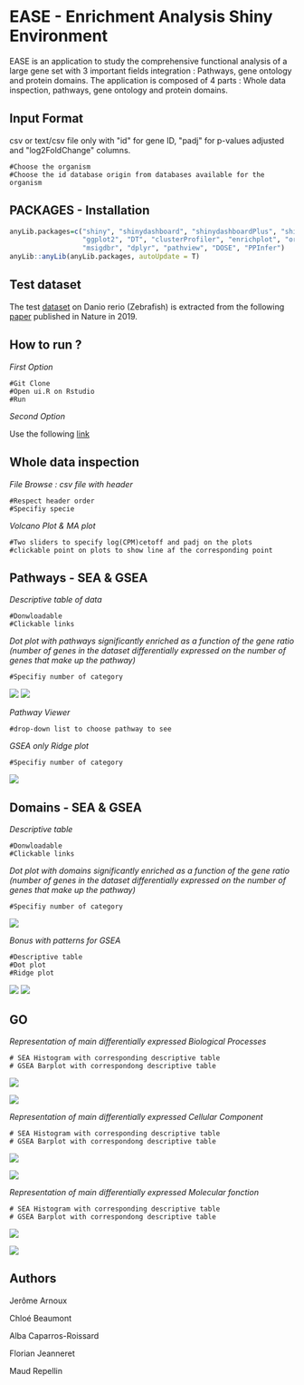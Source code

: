 # EASE - Enrichment Analysis Shiny Environment

EASE is an application to study the comprehensive functional analysis of a large gene set with 3 important fields integration : Pathways, gene ontology and protein domains.
The application is composed of 4 parts : Whole data inspection, pathways, gene ontology and protein domains.


Input Format
---

csv or text/csv file only with "id" for gene ID, "padj" for p-values adjusted and "log2FoldChange" columns.

	#Choose the organism
	#Choose the id database origin from databases available for the organism 
	
PACKAGES - Installation
---

```R
anyLib.packages=c("shiny", "shinydashboard", "shinydashboardPlus", "shinycssloaders", "shinyalert", 
                  "ggplot2", "DT", "clusterProfiler", "enrichplot", "org.Dr.eg.db", "KEGG.db", "KEGGREST", 
                  "msigdbr", "dplyr", "pathview", "DOSE", "PPInfer")
anyLib::anyLib(anyLib.packages, autoUpdate = T)
```

Test dataset
---
The test [dataset](https://www.ncbi.nlm.nih.gov/geo/query/acc.cgi?acc=GSE129081) on Danio rerio (Zebrafish) is extracted from the following [paper](https://www.nature.com/articles/s41588-019-0475-y) published in Nature in 2019. 

How to run ?
---
*First Option*

	#Git Clone
	#Open ui.R on Rstudio
	#Run
	
*Second Option*

Use the following [link](https://jflorian.shinyapps.io/EASE/)


Whole data inspection
---


*File Browse : csv file with header*


	#Respect header order
	#Specifiy specie


*Volcano Plot & MA plot*


	#Two sliders to specify log(CPM)cetoff and padj on the plots
	#clickable point on plots to show line af the corresponding point


Pathways - SEA & GSEA
---

*Descriptive table of data*

	#Donwloadable 
	#Clickable links



*Dot plot with pathways significantly enriched as a function of the gene ratio (number of genes in the dataset differentially expressed on the number of genes that make up the pathway)*

	#Specifiy number of category

![](./Images/Dot_Plot_SEA_Pathway.png)
![](./Images/Dot_Plot_GSEA_Pathway.png)


*Pathway Viewer*

	#drop-down list to choose pathway to see


*GSEA only Ridge plot*

	#Specifiy number of category


![](./Images/Ridge_Plot_GSEA_Pathway.png)



Domains - SEA & GSEA
---

*Descriptive table*

	#Donwloadable 
	#Clickable links

*Dot plot with domains significantly enriched as a function of the gene ratio (number of genes in the dataset differentially expressed on the number of genes that make up the pathway)*

	#Specifiy number of category


![](./Images/Dot_Plot_SEA_Domain.png)


*Bonus with patterns for GSEA*

	#Descriptive table
	#Dot plot
	#Ridge plot

![](./Images/Dot_Plot_GSEA_Motif.png)
![](./Images/Ridge_Plot_GSEA_Motif.png)

GO 
---

*Representation of main differentially expressed Biological Processes*
	
	# SEA Histogram with corresponding descriptive table 
	# GSEA Barplot with correspondong descriptive table 

![](./Images/Hist_Biological_Process_SEA.png)

![](./Images/Barplot_Biological_Process_GSEA.png)



*Representation of main differentially expressed Cellular Component*

	# SEA Histogram with corresponding descriptive table 
	# GSEA Barplot with correspondong descriptive table

![](./Images/Hist_Cellular_Components_SEA.png)

![](./Images/Barplot_Cellular_Components_GSEA.png)



*Representation of main differentially expressed Molecular fonction*
	
	# SEA Histogram with corresponding descriptive table 
	# GSEA Barplot with correspondong descriptive table

![](./Images/Hist_Molecular_Function_SEA.png)

![](./Images/Barplot_Molecular_Function_GSEA.png)

## Authors

Jerôme Arnoux

Chloé Beaumont

Alba Caparros-Roissard

Florian Jeanneret

Maud Repellin


